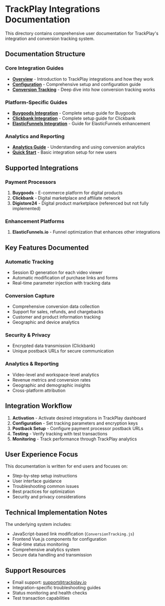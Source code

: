 # TrackPlay Integrations Documentation

This directory contains comprehensive user documentation for TrackPlay's integration and conversion tracking system.

## Documentation Structure

### Core Integration Guides
- **[Overview](./overview.mdx)** - Introduction to TrackPlay integrations and how they work
- **[Configuration](./configuration.mdx)** - Comprehensive setup and configuration guide
- **[Conversion Tracking](./conversion-tracking.mdx)** - Deep dive into how conversion tracking works

### Platform-Specific Guides
- **[Buygoods Integration](./buygoods.mdx)** - Complete setup guide for Buygoods
- **[Clickbank Integration](./clickbank.mdx)** - Complete setup guide for Clickbank
- **[ElasticFunnels Integration](./elasticfunnels.mdx)** - Guide for ElasticFunnels enhancement

### Analytics and Reporting
- **[Analytics Guide](./analytics.mdx)** - Understanding and using conversion analytics
- **[Quick Start](./quick-start.mdx)** - Basic integration setup for new users

## Supported Integrations

### Payment Processors
1. **Buygoods** - E-commerce platform for digital products
2. **Clickbank** - Digital marketplace and affiliate network
3. **Digistore24** - Digital product marketplace (referenced but not fully implemented)

### Enhancement Platforms
1. **ElasticFunnels.io** - Funnel optimization that enhances other integrations

## Key Features Documented

### Automatic Tracking
- Session ID generation for each video viewer
- Automatic modification of purchase links and forms
- Real-time parameter injection with tracking data

### Conversion Capture
- Comprehensive conversion data collection
- Support for sales, refunds, and chargebacks
- Customer and product information tracking
- Geographic and device analytics

### Security & Privacy
- Encrypted data transmission (Clickbank)
- Unique postback URLs for secure communication

### Analytics & Reporting
- Video-level and workspace-level analytics
- Revenue metrics and conversion rates
- Geographic and demographic insights
- Cross-platform attribution

## Integration Workflow

1. **Activation** - Activate desired integrations in TrackPlay dashboard
2. **Configuration** - Set tracking parameters and encryption keys
3. **Postback Setup** - Configure payment processor postback URLs
4. **Testing** - Verify tracking with test transactions
5. **Monitoring** - Track performance through TrackPlay analytics

## User Experience Focus

This documentation is written for end users and focuses on:
- Step-by-step setup instructions
- User interface guidance
- Troubleshooting common issues
- Best practices for optimization
- Security and privacy considerations

## Technical Implementation Notes

The underlying system includes:
- JavaScript-based link modification (`ConversionTracking.js`)
- Frontend Vue.js components for configuration
- Real-time status monitoring
- Comprehensive analytics system
- Secure data handling and transmission

## Support Resources

- Email support: support@trackplay.io
- Integration-specific troubleshooting guides
- Status monitoring and health checks
- Test transaction capabilities